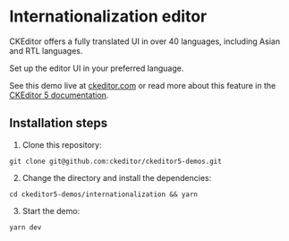 # Internationalization editor

CKEditor offers a fully translated UI in over 40 languages, including Asian and RTL languages.

Set up the editor UI in your preferred language.

See this demo live at [ckeditor.com](http://ckeditor.com/ckeditor-5/demo/internationalization-editor/) or read more about this feature in the [CKEditor 5 documentation](https://ckeditor.com/docs/ckeditor5/latest/features/ui-language.html).

## Installation steps

1. Clone this repository:

```shell
git clone git@github.com:ckeditor/ckeditor5-demos.git
```

2. Change the directory and install the dependencies:

```shell
cd ckeditor5-demos/internationalization && yarn
```

3. Start the demo:

```shell
yarn dev
```
